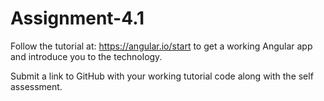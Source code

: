 # Assignment-4.1

Follow the tutorial at: https://angular.io/start to get a working Angular app and introduce you to the technology.

Submit a link to GitHub with your working tutorial code along with the self assessment.
